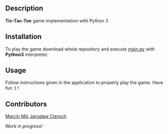 ## Description
**Tic-Tac-Toe** game implementation with Python 3
## Installation
To play the game download whole repository and execute [main.py](https://github.com/mrcmis/Tic-Tac-Toe/blob/master/main.py) with **Python3** interpreter.
## Usage
Follow instructions given in the application to properly play the game. Have fun :) !
## Contributors
[Marcin Miś](https://github.com/mrcmis)
[Jarosław Cierpch](https://github.com/Loniowsky)

*Work in progress!*